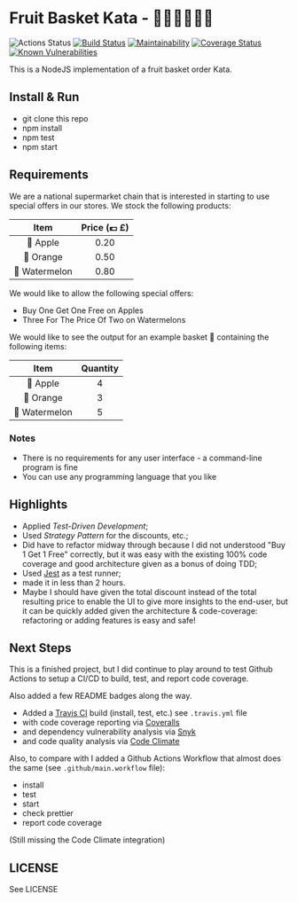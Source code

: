 # Fruit Basket Kata - 🍎🍊🍉🛒💷🥋

![Actions Status](https://wdp9fww0r9.execute-api.us-west-2.amazonaws.com/production/badge/doppelganger9/fruit-basket) [![Build Status](https://travis-ci.org/doppelganger9/fruit-basket.svg?branch=master)](https://travis-ci.org/doppelganger9/fruit-basket) [![Maintainability](https://api.codeclimate.com/v1/badges/afb1121a42a57c4e172b/maintainability)](https://codeclimate.com/github/doppelganger9/fruit-basket/maintainability) [![Coverage Status](https://coveralls.io/repos/github/doppelganger9/fruit-basket/badge.svg?branch=master)](https://coveralls.io/github/doppelganger9/fruit-basket?branch=master) [![Known Vulnerabilities](https://snyk.io/test/github/doppelganger9/fruit-basket/badge.svg?targetFile=package.json)](https://snyk.io/test/github/doppelganger9/fruit-basket?targetFile=package.json)

This is a NodeJS implementation of a fruit basket order Kata.

## Install & Run

- git clone this repo
- npm install
- npm test
- npm start

## Requirements

We are a national supermarket chain that is interested in starting to use special offers in our stores.
We stock the following products:

| Item          | Price (💷 £) |
|:-------------:|:------------:|
| 🍎 Apple      |     0.20     |
| 🍊 Orange     |     0.50     |
| 🍉 Watermelon |     0.80     |

We would like to allow the following special offers:

- Buy One Get One Free on Apples
- Three For The Price Of Two on Watermelons

We would like to see the output for an example basket 🛒 containing the following items:

|    Item       | Quantity |
|:-------------:|:--------:|
| 🍎 Apple      |    4     |
| 🍊 Orange     |    3     |
| 🍉 Watermelon |    5     |

### Notes

- There is no requirements for any user interface - a command-line program is fine
- You can use any programming language that you like

## Highlights

- Applied *Test-Driven Development*;
- Used *Strategy Pattern* for the discounts, etc.;
- Did have to refactor midway through because I did not understood "Buy 1 Get 1 Free" correctly, but it was easy with the existing 100% code coverage and good architecture given as a bonus of doing TDD;
- Used [Jest](https://jestjs.io/) as a test runner;
- made it in less than 2 hours.
- Maybe I should have given the total discount instead of the total resulting price to enable the UI to give more insights to the end-user, but it can be quickly added given the architecture & code-coverage: refactoring or adding features is easy and safe!

## Next Steps

This is a finished project, but I did continue to play around to test Github Actions to setup a CI/CD to build, test, and report code coverage.

Also added a few README badges along the way.

- Added a [Travis CI](https://travis-ci.org) build (install, test, etc.) see `.travis.yml` file
- with code coverage reporting via [Coveralls](https://coveralls.io)
- and dependency vulnerability analysis via [Snyk](https://snyk.io)
- and code quality analysis via [Code Climate](https://codeclimate.com)

Also, to compare with I added a Github Actions Workflow that almost does the same (see `.github/main.workflow` file):

- install
- test
- start
- check prettier
- report code coverage

(Still missing the Code Climate integration)

## LICENSE

See LICENSE
